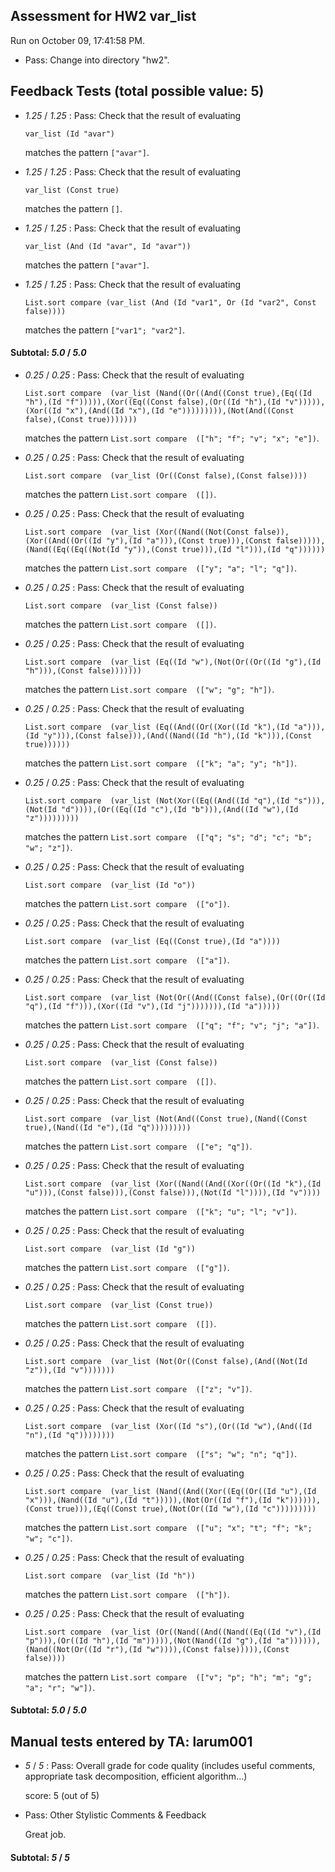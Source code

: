 ## Assessment for HW2 var_list

Run on October 09, 17:41:58 PM.

+ Pass: Change into directory "hw2".

## Feedback Tests (total possible value: 5)

+  _1.25_ / _1.25_ : Pass: 
Check that the result of evaluating
   ```
   var_list (Id "avar")
   ```
   matches the pattern `["avar"]`.

   




+  _1.25_ / _1.25_ : Pass: 
Check that the result of evaluating
   ```
   var_list (Const true)
   ```
   matches the pattern `[]`.

   




+  _1.25_ / _1.25_ : Pass: 
Check that the result of evaluating
   ```
   var_list (And (Id "avar", Id "avar"))
   ```
   matches the pattern `["avar"]`.

   




+  _1.25_ / _1.25_ : Pass: 
Check that the result of evaluating
   ```
   List.sort compare (var_list (And (Id "var1", Or (Id "var2", Const false))))
   ```
   matches the pattern `["var1"; "var2"]`.

   




#### Subtotal: _5.0_ / _5.0_

+  _0.25_ / _0.25_ : Pass: 
Check that the result of evaluating
   ```
   List.sort compare  (var_list (Nand((Or((And((Const true),(Eq((Id "h"),(Id "f"))))),(Xor((Eq((Const false),(Or((Id "h"),(Id "v"))))),(Xor((Id "x"),(And((Id "x"),(Id "e"))))))))),(Not(And((Const false),(Const true)))))))
   ```
   matches the pattern `List.sort compare  (["h"; "f"; "v"; "x"; "e"])`.

   




+  _0.25_ / _0.25_ : Pass: 
Check that the result of evaluating
   ```
   List.sort compare  (var_list (Or((Const false),(Const false))))
   ```
   matches the pattern `List.sort compare  ([])`.

   




+  _0.25_ / _0.25_ : Pass: 
Check that the result of evaluating
   ```
   List.sort compare  (var_list (Xor((Nand((Not(Const false)),(Xor((And((Or((Id "y"),(Id "a"))),(Const true))),(Const false))))),(Nand((Eq((Eq((Not(Id "y")),(Const true))),(Id "l"))),(Id "q"))))))
   ```
   matches the pattern `List.sort compare  (["y"; "a"; "l"; "q"])`.

   




+  _0.25_ / _0.25_ : Pass: 
Check that the result of evaluating
   ```
   List.sort compare  (var_list (Const false))
   ```
   matches the pattern `List.sort compare  ([])`.

   




+  _0.25_ / _0.25_ : Pass: 
Check that the result of evaluating
   ```
   List.sort compare  (var_list (Eq((Id "w"),(Not(Or((Or((Id "g"),(Id "h"))),(Const false)))))))
   ```
   matches the pattern `List.sort compare  (["w"; "g"; "h"])`.

   




+  _0.25_ / _0.25_ : Pass: 
Check that the result of evaluating
   ```
   List.sort compare  (var_list (Eq((And((Or((Xor((Id "k"),(Id "a"))),(Id "y"))),(Const false))),(And((Nand((Id "h"),(Id "k"))),(Const true))))))
   ```
   matches the pattern `List.sort compare  (["k"; "a"; "y"; "h"])`.

   




+  _0.25_ / _0.25_ : Pass: 
Check that the result of evaluating
   ```
   List.sort compare  (var_list (Not(Xor((Eq((And((Id "q"),(Id "s"))),(Not(Id "d")))),(Or((Eq((Id "c"),(Id "b"))),(And((Id "w"),(Id "z")))))))))
   ```
   matches the pattern `List.sort compare  (["q"; "s"; "d"; "c"; "b"; "w"; "z"])`.

   




+  _0.25_ / _0.25_ : Pass: 
Check that the result of evaluating
   ```
   List.sort compare  (var_list (Id "o"))
   ```
   matches the pattern `List.sort compare  (["o"])`.

   




+  _0.25_ / _0.25_ : Pass: 
Check that the result of evaluating
   ```
   List.sort compare  (var_list (Eq((Const true),(Id "a"))))
   ```
   matches the pattern `List.sort compare  (["a"])`.

   




+  _0.25_ / _0.25_ : Pass: 
Check that the result of evaluating
   ```
   List.sort compare  (var_list (Not(Or((And((Const false),(Or((Or((Id "q"),(Id "f"))),(Xor((Id "v"),(Id "j"))))))),(Id "a")))))
   ```
   matches the pattern `List.sort compare  (["q"; "f"; "v"; "j"; "a"])`.

   




+  _0.25_ / _0.25_ : Pass: 
Check that the result of evaluating
   ```
   List.sort compare  (var_list (Const false))
   ```
   matches the pattern `List.sort compare  ([])`.

   




+  _0.25_ / _0.25_ : Pass: 
Check that the result of evaluating
   ```
   List.sort compare  (var_list (Not(And((Const true),(Nand((Const true),(Nand((Id "e"),(Id "q")))))))))
   ```
   matches the pattern `List.sort compare  (["e"; "q"])`.

   




+  _0.25_ / _0.25_ : Pass: 
Check that the result of evaluating
   ```
   List.sort compare  (var_list (Xor((Nand((And((Xor((Or((Id "k"),(Id "u"))),(Const false))),(Const false))),(Not(Id "l")))),(Id "v"))))
   ```
   matches the pattern `List.sort compare  (["k"; "u"; "l"; "v"])`.

   




+  _0.25_ / _0.25_ : Pass: 
Check that the result of evaluating
   ```
   List.sort compare  (var_list (Id "g"))
   ```
   matches the pattern `List.sort compare  (["g"])`.

   




+  _0.25_ / _0.25_ : Pass: 
Check that the result of evaluating
   ```
   List.sort compare  (var_list (Const true))
   ```
   matches the pattern `List.sort compare  ([])`.

   




+  _0.25_ / _0.25_ : Pass: 
Check that the result of evaluating
   ```
   List.sort compare  (var_list (Not(Or((Const false),(And((Not(Id "z")),(Id "v")))))))
   ```
   matches the pattern `List.sort compare  (["z"; "v"])`.

   




+  _0.25_ / _0.25_ : Pass: 
Check that the result of evaluating
   ```
   List.sort compare  (var_list (Xor((Id "s"),(Or((Id "w"),(And((Id "n"),(Id "q"))))))))
   ```
   matches the pattern `List.sort compare  (["s"; "w"; "n"; "q"])`.

   




+  _0.25_ / _0.25_ : Pass: 
Check that the result of evaluating
   ```
   List.sort compare  (var_list (Nand((And((Xor((Eq((Or((Id "u"),(Id "x"))),(Nand((Id "u"),(Id "t"))))),(Not(Or((Id "f"),(Id "k")))))),(Const true))),(Eq((Const true),(Not(Or((Id "w"),(Id "c")))))))))
   ```
   matches the pattern `List.sort compare  (["u"; "x"; "t"; "f"; "k"; "w"; "c"])`.

   




+  _0.25_ / _0.25_ : Pass: 
Check that the result of evaluating
   ```
   List.sort compare  (var_list (Id "h"))
   ```
   matches the pattern `List.sort compare  (["h"])`.

   




+  _0.25_ / _0.25_ : Pass: 
Check that the result of evaluating
   ```
   List.sort compare  (var_list (Or((Nand((And((Nand((Eq((Id "v"),(Id "p"))),(Or((Id "h"),(Id "m"))))),(Not(Nand((Id "g"),(Id "a")))))),(Nand((Not(Or((Id "r"),(Id "w")))),(Const false))))),(Const false))))
   ```
   matches the pattern `List.sort compare  (["v"; "p"; "h"; "m"; "g"; "a"; "r"; "w"])`.

   




#### Subtotal: _5.0_ / _5.0_

## Manual tests entered by TA: larum001

+  _5_ / _5_ : Pass: Overall grade for code quality (includes useful comments, appropriate task decomposition, efficient algorithm...)

    score: 5 (out of 5)


+ Pass: Other Stylistic Comments & Feedback

    Great job.

#### Subtotal: _5_ / _5_

